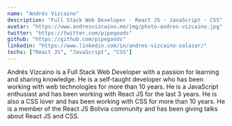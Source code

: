 ```yaml
---
name: "Andrés Vizcaino"
description: "Full Stack Web Developer - React JS - JavaScript - CSS"
avatar: "https://www.andresvizcaino.me/img/photo-andres-vizcaino.jpg"
twitter: "https://twitter.com/pipegoods"
github: "https://github.com/pipegoods"
linkedin: "https://www.linkedin.com/in/andres-vizcaino-salazar/"
techs: ["React JS", "JavaScript", "CSS"]
---
```


Andrés Vizcaino is a Full Stack Web Developer with a passion for learning and sharing knowledge. He is a self-taught developer who has been working with web technologies for more than 10 years. He is a JavaScript enthusiast and has been working with React JS for the last 3 years. He is also a CSS lover and has been working with CSS for more than 10 years. He is a member of the React JS Bolivia community and has been giving talks about React JS and CSS.